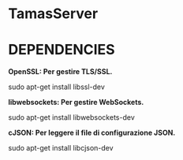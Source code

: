# TamasServer

# DEPENDENCIES
**OpenSSL: Per gestire TLS/SSL.**

sudo apt-get install libssl-dev

**libwebsockets: Per gestire WebSockets.**

sudo apt-get install libwebsockets-dev

**cJSON: Per leggere il file di configurazione JSON.**

sudo apt-get install libcjson-dev
